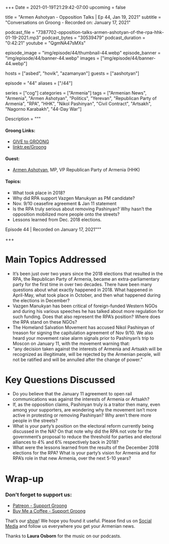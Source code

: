 +++
Date = 2021-01-19T21:29:42-07:00
upcoming = false

title = "Armen Ashotyan - Opposition Talks | Ep 44, Jan 19, 2021"
subtitle = "Conversations on Groong - Recorded on: January 17, 2021"

podcast_file = "7387702-opposition-talks-armen-ashotyan-of-the-rpa-hhk-01-19-2021.mp3"
podcast_bytes = "30539479"
podcast_duration = "0:42:21"
youtube = "QgmNA47sMXs"

episode_image = "img/episode/44/thumbnail-44.webp"
episode_banner = "img/episode/44/banner-44.webp"
images = ["img/episode/44/banner-44.webp"]

hosts = ["asbed", "hovik", "azamanyan"]
guests = ["aashotyan"]

episode = "44"
aliases = ["/44"]

series = ["cog"]
categories = ["Armenia"]
tags = ["Armenian News", "Armenia", "Armen Ashotyan", "Politics", "Yerevan", "Republican Party of Armenia", "RPA", "HHK", "Nikol Pashinyan", "Civil Contract", "Artsakh", "Nagorno Karabakh", "44-Day War"]

Description = """

#### Groong Links:
* [GIVE to GROONG](https://podcasts.groong.org/donate)
* [linktr.ee/Groong](https://linktr.ee/groong)

#### Guest:
* [Armen Ashotyan](/guest/ashotyan), MP, VP Republican Party of Armenia (HHK)

#### Topics:
- What took place in 2018?
- Why did RPA support Vazgen Manukyan as PM candidate?
- Nov. 9/10 ceasefire agreement & Jan 11 statement
- Is the RPA truly serious about removing Pashinyan? Why hasn’t the opposition mobilized more people onto the streets?
- Lessons learned from Dec. 2018 elections.


Episode 44 | Recorded on January 17, 2021"""

+++


# Main Topics Addressed
- It’s been just over two years since the 2018 elections that resulted in the RPA, the Republican Party of Armenia, became an extra-parliamentary party for the first time in over two decades. There have been many questions about what exactly happened in 2018. What happened in April-May, what took place in October, and then what happened during the elections in December?
- Vazgen Manukyan has been critical of foreign-funded Western NGOs and during his various speeches he has talked about more regulation for such funding. Does that also represent the RPA’s position? Where does the RPA stand on these NGOs?
- The Homeland Salvation Movement has accused Nikol Pashinyan of treason for signing the capitulation agreement of Nov 9/10. We also heard your movement raise alarm signals prior to Pashinyan’s trip to Moscon on January 11, with the movement warning that:
- “any decision taken against the interests of Armenia and Artsakh will be recognized as illegitimate, will be rejected by the Armenian people, will not be ratified and will be annulled after the change of power.”

# Key Questions Discussed
- Do you believe that the January 11 agreement to open rail communications was against the interests of Armenia or Artsakh?
- If, as the opposition claims, Pashinyan truly is a traitor then many, even among your supporters, are wondering why the movement isn’t more active in protesting or removing Pashinyan? Why aren’t there more people in the streets?
- What is your party’s position on the electoral reform currently being discussed in the NA? On that note why did the RPA not vote for the government’s proposal to reduce the threshold for parties and electoral alliances to 4% and 6% respectively back in 2018?
- What were the lessons learned from the results of the December 2018 elections for the RPA?  What is your party’s vision for Armenia and for RPA’s role in that new Armenia, over the next 5-10 years?


# Wrap-up

### **Don't forget to support us:**
* [Patreon - Support Groong](https://www.patreon.com/ann_groong)
* [Buy Me a Coffee - Support Groong](https://www.buymeacoffee.com/groong)


That’s our [show](https://podcasts.groong.org/)! We hope you found it useful. Please find us on [Social Media](https://linktr.ee/groong) and follow us everywhere you get your Armenian news.

Thanks to **Laura Osborn** for the music on our podcasts.

